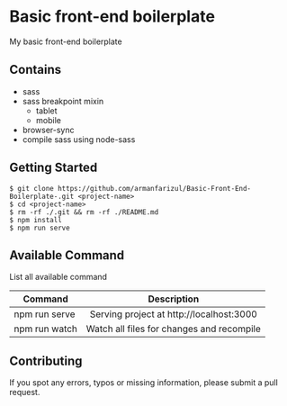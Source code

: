 # Basic front-end boilerplate

My basic front-end boilerplate

## Contains

*   sass
*   sass breakpoint mixin
    *   tablet
    *   mobile
*   browser-sync
*   compile sass using node-sass

## Getting Started

```
$ git clone https://github.com/armanfarizul/Basic-Front-End-Boilerplate-.git <project-name>
$ cd <project-name>
$ rm -rf ./.git && rm -rf ./README.md
$ npm install
$ npm run serve
```

## Available Command

List all available command

| Command       |                Description                |
| ------------- | :---------------------------------------: |
| npm run serve | Serving project at http://localhost:3000  |
| npm run watch | Watch all files for changes and recompile |

## Contributing

If you spot any errors, typos or missing information, please submit a pull request.